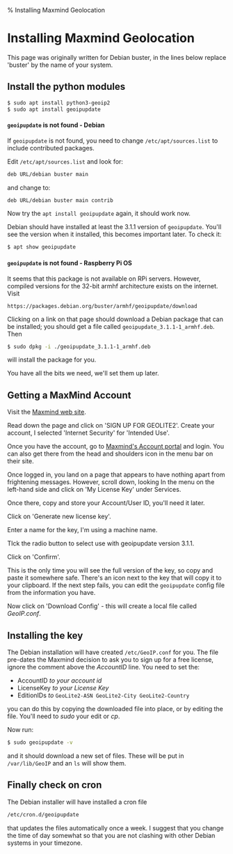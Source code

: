 % Installing Maxmind Geolocation
# Installing Maxmind Geolocation

This page was originally written for Debian buster, in the lines below replace 'buster' by the name of your system.

## Install the python modules

``` sh
$ sudo apt install python3-geoip2
$ sudo apt install geoipupdate
```

#### ```geoipupdate``` is not found - Debian

If ```geoipupdate``` is not found, you need to change ```/etc/apt/sources.list``` to include contributed packages.

Edit ```/etc/apt/sources.list``` and look for:

``` sh
deb URL/debian buster main
```

and change to:
``` sh
deb URL/debian buster main contrib
```

Now try the ```apt install geoipupdate``` again, it should work now.

Debian should have installed at least the 3.1.1 version of ```geoipupdate```.  You'll see the version when it installed, this becomes important later. To check it:

``` sh
$ apt show geoipupdate
```

#### ```geoipupdate``` is not found - Raspberry Pi OS

It seems that this package is not available on RPi servers. However, compiled versions for the 32-bit armhf architecture exists on the internet. Visit

``` text
https://packages.debian.org/buster/armhf/geoipupdate/download
```
Clicking on a link on that page should download a Debian package that can be installed; you should get a file called ```geoipupdate_3.1.1-1_armhf.deb```. Then

``` sh
$ sudo dpkg -i ./geoipupdate_3.1.1-1_armhf.deb
```
will install the package for you.

You have all the bits we need, we'll set them up later.

## Getting a MaxMind Account

Visit the [Maxmind web site](https://dev.maxmind.com/geoip/geoip2/geolite2/).

Read down the page and click on 'SIGN UP FOR GEOLITE2'. Create your account, I selected 'Internet Security' for 'Intended Use'.

Once you have the account, go to [Maxmind's Account portal](https://www.maxmind.com/en/account/login) and login. You can also get there from the head and shoulders icon in the menu bar on their site.

Once logged in, you land on a page that appears to have nothing apart from frightening messages. However, scroll down, looking In the menu on the left-hand side and click on 'My License Key' under Services.

Once there,  copy and store your Account/User ID, you'll need it later.

Click on 'Generate new license key'.

Enter a name for the key, I'm using a machine name.

 TIck the radio button to select use with geoipupdate version 3.1.1.

Click on 'Confirm'.

This is the only time you will see the full version of the key, so copy and paste it somewhere safe. There's an icon next to the key that will copy it to your clipboard. If the next step fails, you can edit the ```geoipupdate``` config file from the information you have.

Now click on 'Download Config' - this will create a local file called _GeoIP.conf_.

## Installing the key

The Debian installation will have created ```/etc/GeoIP.conf``` for you. The file pre-dates the Maxmind decision to ask you to sign up for a free license, ignore the comment above the _AccountID_ line. You need to set the:

- AccountID _to your account id_
- LicenseKey _to your License Key_
- EditionIDs _to_ ```GeoLite2-ASN GeoLite2-City GeoLite2-Country```

you can do this by copying the downloaded file into place, or by editing the file. You'll need to _sudo_ your edit or _cp_.

Now run:

``` sh
$ sudo geoipupdate -v

```

and it should download a new set of files. These will be put in ```/var/lib/GeoIP``` and an ```ls``` will show them.

## Finally check on cron

The Debian installer will have installed a cron file

``` sh
/etc/cron.d/geoipupdate
```

that updates the files automatically  once a week. I suggest that you change the time of day somewhat so that you are not clashing with other Debian systems in your timezone.
